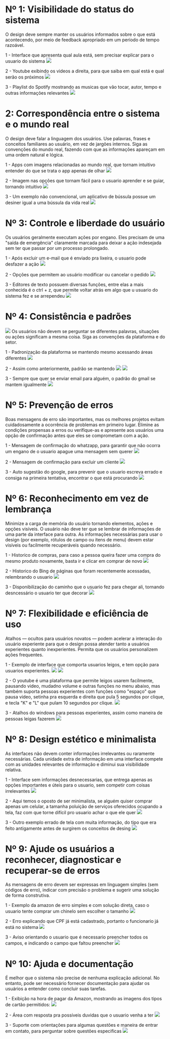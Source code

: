 # Nº 1: Visibilidade do status do sistema
O design deve sempre manter os usuários informados sobre o que está acontecendo, por meio de feedback apropriado em um período de tempo razoável.

1 - Interface que apresenta qual aula está, sem precisar explicar para o usuario do sistema
<img src="../img/h1-1.png">

2 - Youtube exibindo os videos a direita, para que saiba em qual está e qual serão os próximos
<img src="../img/h1-2.png">

3 - Playlist do Spotify mostrando as musicas que vão tocar, autor, tempo e outras informações relevantes
<img src="../img/h1-3.png">

# 2: Correspondência entre o sistema e o mundo real
O design deve falar a linguagem dos usuários. Use palavras, frases e conceitos familiares ao usuário, em vez de jargões internos. Siga as convenções do mundo real, fazendo com que as informações apareçam em uma ordem natural e lógica.

1 - Apps com imagens relacionadas ao mundo real, que tornam intuitivo entender do que se trata o app apenas de olhar
<img src="../img/h2-1.png">

2 - Imagem nas opções que tornam fácil para o usuario aprender e se guiar, tornando intuitivo
<img src="../img/h8-1.png">

3 - Um exemplo não convencional, um aplicativo de bússula possue um desiner igual a uma bússula da vida real
<img src="../img/h2-3.png">

# Nº 3: Controle e liberdade do usuário
Os usuários geralmente executam ações por engano. Eles precisam de uma "saída de emergência" claramente marcada para deixar a ação indesejada sem ter que passar por um processo prolongado.

1 - Após excluir um e-mail que é enviado pra lixeira, o usuario pode desfazer a ação
<img src="../img/h3-1.png">

2 - Opções que permitem ao usuário modificar ou cancelar o pedido
<img src="../img/h3-2.png">

3 - Editores de texto possuem diversas funções, entre elas a mais conhecida é o ctrl + z, que permite voltar atrás em algo que u usuario do sistema fez e se arrependeu
<img src="../img/h3-3.png">

# Nº 4: Consistência e padrões
<img src="../img/h4.png">
Os usuários não devem se perguntar se diferentes palavras, situações ou ações significam a mesma coisa. Siga as convenções da plataforma e do setor.

1 - Padronização da plataforma se mantendo mesmo acessando áreas diferentes
<img src="../img/h4-1.png">

2 - Assim como anteriormente, padrão se mantendo
<img src="../img/h4-2-1.png">
<img src="../img/h4-2-2.png">

3 - Sempre que quer se enviar email para alguém, o padrão do gmail se mantem igualmente
<img src="../img/h4-3.png">

# Nº 5: Prevenção de erros
Boas mensagens de erro são importantes, mas os melhores projetos evitam cuidadosamente a ocorrência de problemas em primeiro lugar. Elimine as condições propensas a erros ou verifique-as e apresente aos usuários uma opção de confirmação antes que eles se comprometam com a ação.

1 - Mensagem de confirmação do whatzapp, para garantir que não ocorra um engano de o usuario apague uma mensagem sem querer
<img src="../img/h5-1.png">

2 - Mensagem de confirmação para excluir um cliente
<img src="../img/h5-2.png">

3 - Auto sugestão do google, para prevenir que o usuario escreva errado e consiga na primeira tentativa, encontrar o que está procurando
<img src="../img/h5-3.png">

# Nº 6: Reconhecimento em vez de lembrança
Minimize a carga de memória do usuário tornando elementos, ações e opções visíveis. O usuário não deve ter que se lembrar de informações de uma parte da interface para outra. As informações necessárias para usar o design (por exemplo, rótulos de campo ou itens de menu) devem estar visíveis ou facilmente recuperáveis ​​quando necessário.

1 - Historico de compras, para caso a pessoa queira fazer uma compra do mesmo produto novamente, basta ir e clicar em comprar de novo
<img src="../img/h6-1.png">

2 - Historico do Bing de páginas que foram recentemente acessadas, relembrando o usuario
<img src="../img/h6-2.png">

3 - Disponibilização do caminho que o usuario fez para chegar ali, tornando desncessário o usuario ter que decorar
<img src="../img/h6-3.png">

# Nº 7: Flexibilidade e eficiência de uso
Atalhos — ocultos para usuários novatos — podem acelerar a interação do usuário experiente para que o design possa atender tanto a usuários experientes quanto inexperientes. Permita que os usuários personalizem ações frequentes.

1 - Exemplo de interface que comporta usuarios leigos, e tem opção para usuarios experientes.
<img src="../img/h7-1-1.png">
<img src="../img/h7-1-2.png">

2 - O youtube é uma plataforma que permite leigos usarem facilmente, pausando video, mudadno volume e outras funções no menu abaixo, mas também suporta pessoas experientes com funções como "espaço" que pausa video, setinha pra esquerda e direita que pula 5 segundos por clique, e tecla "K" e "L" que pulam 10 segundos por clique.
<img src="../img/h7-2.png">

3 - Atalhos do windows para pessoas experientes, assim como maneira de pessoas leigas fazerem
<img src="../img/h7-3.png">

# Nº 8: Design estético e minimalista
As interfaces não devem conter informações irrelevantes ou raramente necessárias. Cada unidade extra de informação em uma interface compete com as unidades relevantes de informação e diminui sua visibilidade relativa.

1 - Interface sem informações desnecessarias, que entrega apenas as opções importantes e úteis para o usuario, sem competir com coisas irrelevantes
<img src="../img/h8-1.png">

2 - Aqui temos o oposto de ser minimalista, se alguém quiser comprar apenas um celular, a tamanha poluição de serviços oferecidos ocupando a tela, faz com que torne difícil pro usuario achar o que ele quer
<img src="../img/h8-2.png">

3 - Outro exemplo errado de tela com muita informação, do tipo que era feito antigamente antes de surgirem os conceitos de desing
<img src="../img/h8-3.png">

# Nº 9: Ajude os usuários a reconhecer, diagnosticar e recuperar-se de erros
As mensagens de erro devem ser expressas em linguagem simples (sem códigos de erro), indicar com precisão o problema e sugerir uma solução de forma construtiva.

1 - Exemplo da amazon de erro simples e com solução direta, caso o usuario tente comprar um chinelo sem escolher o tamanho
<img src="../img/h9-1.png">

2 - Erro explicando que CPF já está cadastrado, portanto o funcionario já está no sistema
<img src="../img/h9-2.png">

3 - Aviso orientando o usuario que é necessario preencher todos os campos, e indicando o campo que faltou preencher
<img src="../img/h9-3.png">

# Nº 10: Ajuda e documentação
É melhor que o sistema não precise de nenhuma explicação adicional. No entanto, pode ser necessário fornecer documentação para ajudar os usuários a entender como concluir suas tarefas.

1 - Exibição na hora de pagar da Amazon, mostrando as imagens dos tipos de cartão permitidos:
<img src="../img/h10-1.png">

2 - Área com resposta pra possíveis duvidas que o usuario venha a ter
<img src="../img/h10-2.png">

3 - Suporte com orientações para algumas questões e maneira de entrar em contato, para perguntar sobre questões especificas
<img src="../img/h10-3.png">























